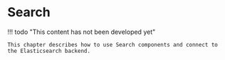 # Search

!!! todo "This content has not been developed yet"
    
    This chapter describes how to use Search components and connect to 
    the Elasticsearch backend.

